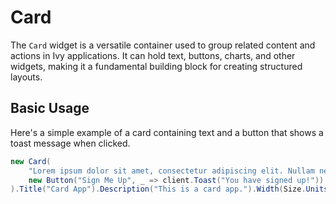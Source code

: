 ﻿---
prepare: |
  var client = this.UseService<IClientProvider>();
---

# Card

The `Card` widget is a versatile container used to group related content and actions in Ivy applications. It can hold text, buttons, charts, and other widgets, making it a fundamental building block for creating structured layouts.

## Basic Usage

Here's a simple example of a card containing text and a button that shows a toast message when clicked.

```csharp demo-below ivy-bg
new Card(
    "Lorem ipsum dolor sit amet, consectetur adipiscing elit. Nullam nec purus nec nunc",
    new Button("Sign Me Up", _ => client.Toast("You have signed up!"))
).Title("Card App").Description("This is a card app.").Width(Size.Units(100))
```

<WidgetDocs Type="Ivy.Card" ExtensionTypes="Ivy.CardExtensions" SourceUrl="https://github.com/Ivy-Interactive/Ivy-Framework/blob/main/Ivy/Widgets/Card.cs"/>